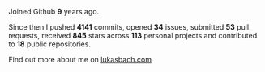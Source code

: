 Joined Github **9** years ago.

Since then I pushed **4141** commits, opened **34** issues, submitted **53** pull requests, received **845** stars across **113** personal projects and contributed to **18** public repositories.

Find out more about me on [lukasbach.com](https://lukasbach.com)
